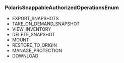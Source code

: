 ### PolarisSnappableAuthorizedOperationsEnum
- EXPORT_SNAPSHOTS
- TAKE_ON_DEMAND_SNAPSHOT
- VIEW_INVENTORY
- DELETE_SNAPSHOT
- MOUNT
- RESTORE_TO_ORIGIN
- MANAGE_PROTECTION
- DOWNLOAD
